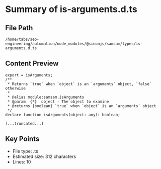 # Summary of is-arguments.d.ts
  
## File Path
`/home/tabs/seo-engineering/automation/node_modules/@sinonjs/samsam/types/is-arguments.d.ts`

## Content Preview
```
export = isArguments;
/**
 * Returns `true` when `object` is an `arguments` object, `false` otherwise
 *
 * @alias module:samsam.isArguments
 * @param  {*}  object - The object to examine
 * @returns {boolean} `true` when `object` is an `arguments` object
 */
declare function isArguments(object: any): boolean;

[...truncated...]
```

## Key Points
- File type: .ts
- Estimated size: 312 characters
- Lines: 10
